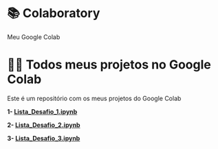 # 📚 Colaboratory
Meu Google Colab

# 👨‍💻 Todos meus projetos no Google Colab
Este é um repositório com os meus projetos do Google Colab

**1- [Lista_Desafio_1.ipynb](/Lista_Desafio_1.ipynb)**

**2- [Lista_Desafio_2.ipynb](/Lista_Desafio_2.ipynb)**

**3- [Lista_Desafio_3.ipynb](/Lista_Desafio_3.ipynb)**
